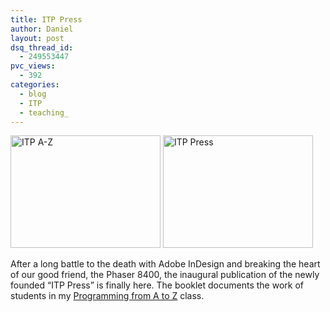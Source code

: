 ```yaml
---
title: ITP Press
author: Daniel
layout: post
dsq_thread_id:
  - 249553447
pvc_views:
  - 392
categories:
  - blog
  - ITP
  - teaching_
---
```

<p><a href="http://www.flickr.com/photos/shiffman/144170786/" title="Photo Sharing"><img src="http://static.flickr.com/53/144170786_0d097f929d_m.jpg" width="240" height="180" alt="ITP A-Z" /></a> <a href="http://www.flickr.com/photos/shiffman/144119015/" title="Photo Sharing"><img src="http://static.flickr.com/53/144119015_af49758db9_m.jpg" width="240" height="180" alt="ITP Press" /></a></p>
<p>After a long battle to the death with Adobe InDesign and breaking the heart of our good friend, the Phaser 8400, the inaugural publication of the newly founded &#8220;ITP Press&#8221; is finally here.   The booklet documents the work of students in my <a href="http://www.shiffman.net/a2z/">Programming from A to Z</a> class. </p>
